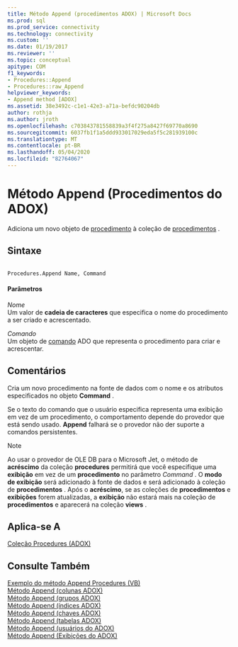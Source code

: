 ```yaml
---
title: Método Append (procedimentos ADOX) | Microsoft Docs
ms.prod: sql
ms.prod_service: connectivity
ms.technology: connectivity
ms.custom: ''
ms.date: 01/19/2017
ms.reviewer: ''
ms.topic: conceptual
apitype: COM
f1_keywords:
- Procedures::Append
- Procedures::raw_Append
helpviewer_keywords:
- Append method [ADOX]
ms.assetid: 38e3492c-c1e1-42e3-a71a-befdc90204db
author: rothja
ms.author: jroth
ms.openlocfilehash: c703843781558839a3f4f275a8427f69770a8690
ms.sourcegitcommit: 6037fb1f1a5ddd933017029eda5f5c281939100c
ms.translationtype: MT
ms.contentlocale: pt-BR
ms.lasthandoff: 05/04/2020
ms.locfileid: "82764067"
---
```

# <a name="append-method-adox-procedures"></a>Método Append (Procedimentos do ADOX)
Adiciona um novo objeto de [procedimento](../../../ado/reference/adox-api/procedure-object-adox.md) à coleção de [procedimentos](../../../ado/reference/adox-api/procedures-collection-adox.md) .  
  
## <a name="syntax"></a>Sintaxe  
  
```  
  
Procedures.Append Name, Command  
```  
  
#### <a name="parameters"></a>Parâmetros  
 *Nome*  
 Um valor de **cadeia de caracteres** que especifica o nome do procedimento a ser criado e acrescentado.  
  
 *Comando*  
 Um objeto de [comando](../../../ado/reference/ado-api/command-object-ado.md) ADO que representa o procedimento para criar e acrescentar.  
  
## <a name="remarks"></a>Comentários  
 Cria um novo procedimento na fonte de dados com o nome e os atributos especificados no objeto **Command** .  
  
 Se o texto do comando que o usuário especifica representa uma exibição em vez de um procedimento, o comportamento depende do provedor que está sendo usado. **Append** falhará se o provedor não der suporte a comandos persistentes.  
  
> [!NOTE]
>  Ao usar o provedor de OLE DB para o Microsoft Jet, o método de **acréscimo** da coleção **procedures** permitirá que você especifique uma **exibição** em vez de um **procedimento** no parâmetro *Command* . O **modo de exibição** será adicionado à fonte de dados e será adicionado à coleção de **procedimentos** . Após o **acréscimo**, se as coleções de **procedimentos** e **exibições** forem atualizadas, a **exibição** não estará mais na coleção de **procedimentos** e aparecerá na coleção **views** .  
  
## <a name="applies-to"></a>Aplica-se A  
 [Coleção Procedures (ADOX)](../../../ado/reference/adox-api/procedures-collection-adox.md)  
  
## <a name="see-also"></a>Consulte Também  
 [Exemplo do método Append Procedures (VB)](../../../ado/reference/adox-api/procedures-append-method-example-vb.md)   
 [Método Append (colunas ADOX)](../../../ado/reference/adox-api/append-method-adox-columns.md)   
 [Método Append (grupos ADOX)](../../../ado/reference/adox-api/append-method-adox-groups.md)   
 [Método Append (índices ADOX)](../../../ado/reference/adox-api/append-method-adox-indexes.md)   
 [Método Append (chaves ADOX)](../../../ado/reference/adox-api/append-method-adox-keys.md)   
 [Método Append (tabelas ADOX)](../../../ado/reference/adox-api/append-method-adox-tables.md)   
 [Método Append (usuários do ADOX)](../../../ado/reference/adox-api/append-method-adox-users.md)   
 [Método Append (Exibições do ADOX)](../../../ado/reference/adox-api/append-method-adox-views.md)
